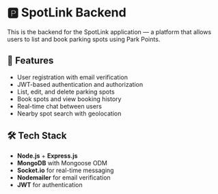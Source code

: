 # 🅿️ SpotLink Backend

This is the backend for the SpotLink application — a platform that allows users to list and book parking spots using Park Points.

## 🚀 Features

- User registration with email verification  
- JWT-based authentication and authorization  
- List, edit, and delete parking spots  
- Book spots and view booking history  
- Real-time chat between users  
- Nearby spot search with geolocation  

## 🛠️ Tech Stack

- **Node.js** + **Express.js**  
- **MongoDB** with Mongoose ODM  
- **Socket.io** for real-time messaging  
- **Nodemailer** for email verification  
- **JWT** for authentication
